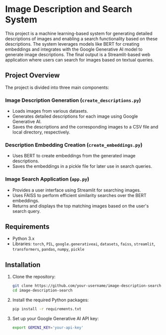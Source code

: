 # Image Description and Search System

This project is a machine learning-based system for generating detailed descriptions of images and enabling a search functionality based on these descriptions. The system leverages models like BERT for creating embeddings and integrates with the Google Generative AI model to generate image descriptions. The final output is a Streamlit-based web application where users can search for images based on textual queries.

## Project Overview

The project is divided into three main components:

### Image Description Generation (`create_descriptions.py`)

- Loads images from various datasets.
- Generates detailed descriptions for each image using Google Generative AI.
- Saves the descriptions and the corresponding images to a CSV file and local directory, respectively.

### Description Embedding Creation (`create_embeddings.py`)

- Uses BERT to create embeddings from the generated image descriptions.
- Saves the embeddings in a pickle file for later use in search queries.

### Image Search Application (`app.py`)

- Provides a user interface using Streamlit for searching images.
- Uses FAISS to perform efficient similarity searches over the BERT embeddings.
- Returns and displays the top matching images based on the user's search query.

## Requirements

- Python 3.x
- Libraries: `torch`, `PIL`, `google.generativeai`, `datasets`, `faiss`, `streamlit`, `transformers`, `pandas`, `numpy`, `pickle`

## Installation

1. Clone the repository:

    ```bash
    git clone https://github.com/your-username/image-description-search.git
    cd image-description-search
    ```

2. Install the required Python packages:

    ```bash
    pip install -r requirements.txt
    ```

3. Set up your Google Generative AI API key:

    ```bash
    export GEMINI_KEY='your-api-key'
    ```

